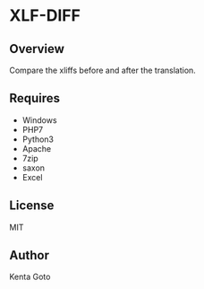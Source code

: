 # XLF-DIFF

## Overview
Compare the xliffs before and after the translation.  

## Requires
- Windows
- PHP7
- Python3
- Apache
- 7zip
- saxon
- Excel


## License
MIT

## Author
Kenta Goto
